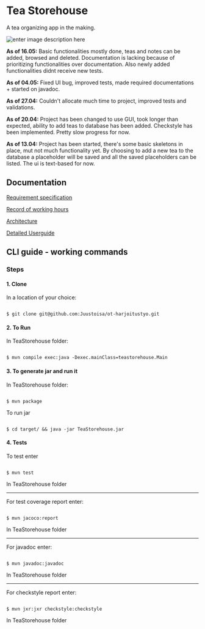 # Tea Storehouse

A tea organizing app in the making.

![enter image description here](https://image.flaticon.com/icons/png/512/112/112430.png)

**As of 16.05:**
Basic functionalities mostly done, teas and notes can be added, browsed and deleted. Documentation is lacking because of prioritizing functionalities over documentation. Also newly added functionalities didnt receive new tests.

**As of 04.05:**
Fixed UI bug, improved tests, made required documentations + started on javadoc.

**As of 27.04:**
Couldn't allocate much time to project, improved tests and validations.

**As of 20.04:**
Project has been changed to use GUI, took longer than expected, ability to add teas to database has been added. Checkstyle has been implemented. Pretty slow progress for now.

**As of 13.04:**
Project has been started, there's some basic skeletons in place, mut not much functionality yet. By choosing to add a new tea to the database a placeholder will be saved and all the saved placeholders can be listed. The ui is text-based for now.

## Documentation

[Requirement specification](https://github.com/Juustoisa/ot-harjoitustyo/blob/master/TeaStorehouse/Documentation/Vaatimusmaarittely.md)

[Record of working hours](https://github.com/Juustoisa/ot-harjoitustyo/blob/master/TeaStorehouse/Documentation/Tuntikirjanpito.md)

[Architecture](https://github.com/Juustoisa/ot-harjoitustyo/blob/master/TeaStorehouse/Documentation/arkkitehtuuri.md)

[Detailed Userguide](https://github.com/Juustoisa/ot-harjoitustyo/blob/master/TeaStorehouse/Documentation/Userguide.md)

## CLI guide - working commands

### Steps

#### 1. Clone

In a location of your choice:

```console

$ git clone git@github.com:Juustoisa/ot-harjoitustyo.git

```

#### 2. To Run

In TeaStorehouse folder:

```console

$ mvn compile exec:java -Dexec.mainClass=teastorehouse.Main

```

#### 3. To generate jar and run it

In TeaStorehouse folder:

```console

$ mvn package

```

To run jar

```console

$ cd target/ && java -jar TeaStorehouse.jar

```

#### 4. Tests

To test enter

```console

$ mvn test

```

In TeaStorehouse folder

---

For test coverage report enter:

```console

$ mvn jacoco:report

```

In TeaStorehouse folder

---

For javadoc enter:

```console

$ mvn javadoc:javadoc

```

In TeaStorehouse folder

---

For checkstyle report enter:

```console

$ mvn jxr:jxr checkstyle:checkstyle

```

In TeaStorehouse folder
